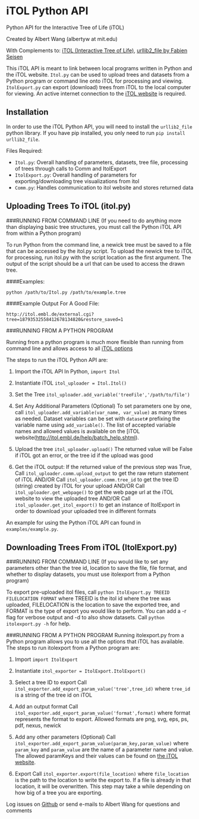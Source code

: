 iTOL Python API
===============

Python API for the Interactive Tree of Life (iTOL)

Created by Albert Wang (albertyw at mit.edu)

With Complements to: [iTOL (Interactive Tree of Life)](http://itol.embl.de/),
[urllib2\_file by Fabien Seisen](https://github.com/seisen/urllib2_file)

This iTOL API is meant to link between local programs written in Python and the
iTOL website.  `Itol.py` can be used to upload trees and datasets from a Python
program or command line onto iTOL for processing and viewing.  `ItolExport.py`
can export (download) trees from iTOL to the local computer for viewing.  An
active internet connection to the [iTOL website](http://itol.embl.de/) is
required.

Installation
------------
In order to use the iTOL Python API, you will need to install the
`urllib2_file` python library.  If you have pip installed, you only need to run
`pip install urllib2_file`.

Files Required:

- `Itol.py`: Overall handling of parameters, datasets, tree file, processing of
trees through calls to Comm and ItolExport
- `ItolExport.py`: Overall handling of parameters for exporting/downloading tree
 visualizations from itol
- `Comm.py`: Handles communication to itol website and stores returned data

Uploading Trees To iTOL (itol.py)
---------------------------------
###RUNNING FROM COMMAND LINE
(If you need to do anything more than displaying basic tree structures, you
must call the Python iTOL API from within a Python program)

To run Python from the command line, a newick tree must be saved to a file that
can be accessed by the itol.py script.  To upload the newick tree to iTOL for
processing, run itol.py with the script location as the first argument.  The
output of the script should be a url that can be used to access the drawn tree.

####Examples:

`python /path/to/Itol.py /path/to/example.tree`

####Example Output For A Good File:

`http://itol.embl.de/external.cgi?tree=18793532558412678134820&restore_saved=1`


###RUNNING FROM A PYTHON PROGRAM

Running from a python program is much more flexible than running from command
line and allows access to all [iTOL options](http://itol.embl.de/help/batch_help.shtml)

The steps to run the iTOL Python API are:

1.  Import the iTOL API
In Python, `import Itol`

2.  Instantiate iTOL
`itol_uploader = Itol.Itol()`

3.  Set the Tree
`itol_uploader.add_variable('treeFile','/path/to/file')`

4.  Set Any Additional Parameters (Optional)
To set parameters one by one, call `itol_uploader.add_variable(var_name, var_value)`
as many times as needed.  Dataset variables can be set with `dataset#` prefixing
the variable name using `add_variable()`.  The list of accepted variable names
and allowed values is available on the [iTOL website(http://itol.embl.de/help/batch_help.shtml).

5.  Upload the tree
`itol_uploader.upload()`
The returned value will be False if iTOL got an error, or the tree id if the upload was good

6.  Get the iTOL output:
If the returned value of the previous step was True,
Call `itol_uploader.comm.upload_output` to get the raw return statement of iTOL AND/OR
Call `itol_uploader.comm.tree_id` to get the tree ID (string) created by iTOL for your upload AND/OR
Call `itol_uploader.get_webpage()` to get the web page url at the iTOL website to view the uploaded tree AND/OR
Call `itol_uploader.get_itol_export()` to get an instance of ItolExport in order to download your uploaded tree in different formats

An example for using the Python iTOL API can found in `examples/example.py`.

Downloading Trees From iTOL (ItolExport.py)
-------------------------------------------
###RUNNING FROM COMMAND LINE
(If you would like to set any parameters other than the tree id,
location to save the file, file format, and whether to display datasets,
you must use itolexport from a Python program)

To export pre-uploaded itol files, call `python ItolExport.py TREEID FILELOCATION FORMAT` where
TREEID is the itol id where the tree was uploaded,
FILELOCATION is the location to save the exported tree, and
FORMAT is the type of export you would like to perform.
You can add a -r flag for verbose output and -d to also show datasets.  Call
`python itolexport.py -h` for help.

###RUNNING FROM A PYTHON PROGRAM
Running itolexport.py from a Python program allows you to use all the options that iTOL has available.
The steps to run itolexport from a Python program are:

1.  Import
`import ItolExport`

2.  Instantiate
`itol_exporter = ItolExport.ItolExport()`

3.  Select a tree ID to export
Call `itol_exporter.add_export_param_value('tree',tree_id)` where `tree_id` is
a string of the tree id on iTOL

4.  Add an output format
Call `itol_exporter.add_export_param_value('format',format)` where format
represents the format to export.
Allowed formats are png, svg, eps, ps, pdf, nexus, newick

5.  Add any other parameters (Optional)
Call `itol_exporter.add_export_param_value(param_key,param_value)` where
`param_key` and `param_value` are the name of a parameter name and value.
The allowed paramKeys and their values can be found
on [the iTOL website](http://itol.embl.de/help/batch_help.shtml).

6.  Export
Call `itol_exporter.export(file_location)` where `file_location` is the path
to the location to write the export to.
If a file is already in that location, it will be overwritten.  This step may
take a while depending on how big of a tree you are exporting.



Log issues on [Github](https://github.com/albertyw/itolapi/issues) or
send e-mails to Albert Wang for questions and comments
